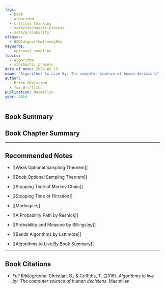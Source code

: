 ```yaml
---
tags:
  - book
  - algorithm
  - critical_thinking
  - math/stochastic_process
  - math/probability
aliases:
  - 0201algorithmliveby01s
keywords:
  - optional_sampling
topics:
  - algorithm
  - stochastic_process
date of note: 2024-08-15
name: "Algorithms to Live By: The computer science of human decisions"
author:
  - Brian Christian
  - Tom Griffiths
publication: Macmillan
year: 2016
---
```


## Book Summary



## Book Chapter Summary





-----------
##  Recommended Notes


- [[Weak Optional Sampling Theorem]]
- [[Doob Optional Sampling Theorem]]
- [[Stopping Time of Markov Chain]]
- [[Stopping Time of Filtration]]
- [[Martingale]]

- [[A Probability Path by Resnick]]
- [[Probability and Measure by Billingsley]]
- [[Bandit Algorithms by Lattimore]]

- [[Algorithms to Live By Book Summary]]


----------
## Book Citations

- *Full Bibliography*: Christian, B., & Griffiths, T. (2016). _Algorithms to live by: The computer science of human decisions_. Macmillan.

